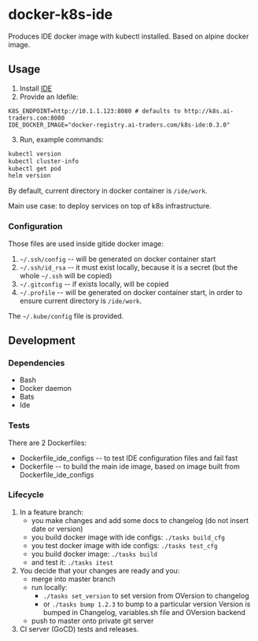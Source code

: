 # docker-k8s-ide

Produces IDE docker image with kubectl installed.
Based on alpine docker image.

## Usage
1. Install [IDE](https://github.com/ai-traders/ide)
2. Provide an Idefile:
```
K8S_ENDPOINT=http://10.1.1.123:8080 # defaults to http://k8s.ai-traders.com:8080
IDE_DOCKER_IMAGE="docker-registry.ai-traders.com/k8s-ide:0.3.0"
```
3. Run, example commands:
```bash
kubectl version
kubectl cluster-info
kubectl get pod
helm version
```

By default, current directory in docker container is `/ide/work`.

Main use case: to deploy services on top of k8s infrastructure.

### Configuration
Those files are used inside gitide docker image:

1. `~/.ssh/config` -- will be generated on docker container start
2. `~/.ssh/id_rsa` -- it must exist locally, because it is a secret
 (but the whole `~/.ssh` will be copied)
2. `~/.gitconfig` -- if exists locally, will be copied
3. `~/.profile` -- will be generated on docker container start, in
   order to ensure current directory is `/ide/work`.

The `~/.kube/config` file is provided.

## Development
### Dependencies
* Bash
* Docker daemon
* Bats
* Ide

### Tests
There are 2 Dockerfiles:
  * Dockerfile_ide_configs -- to test IDE configuration files and fail fast
  * Dockerfile -- to build the main ide image, based on image built from
   Dockerfile_ide_configs

### Lifecycle
1. In a feature branch:
    * you make changes and add some docs to changelog (do not insert date or version)
    * you build docker image with ide configs: `./tasks build_cfg`
    * you test docker image with ide configs: `./tasks test_cfg`
    * you build docker image: `./tasks build`
    * and test it: `./tasks itest`
1. You decide that your changes are ready and you:
    * merge into master branch
    * run locally:
      * `./tasks set_version` to set version from OVersion to changelog
      * or `./tasks bump 1.2.3` to bump to a particular version
        Version is bumped in Changelog, variables.sh file and OVersion backend
    * push to master onto private git server
1. CI server (GoCD) tests and releases.
